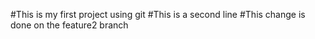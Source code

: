 #This is my first project using git
#This is a second line
#This change is done on the feature2 branch
